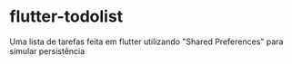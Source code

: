 # flutter-todolist

Uma lista de tarefas feita em flutter utilizando "Shared Preferences" para simular persistência
